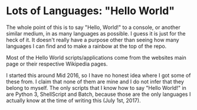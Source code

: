# Lots of Languages: "Hello World"

The whole point of this is to say "Hello, World!" to a console, or another similar medium, in as many languages as possible. I guess it is just for the heck of it. It doesn't really have a purpose other than seeing how many languages I can find and to make a rainbow at the top of the repo.

Most of the Hello World scripts/applications come from the websites main page or their respective Wikipedia pages.

I started this around Mid 2016, so I have no honest idea where I got some of these from. I claim that none of them are mine and I do not infer that they belong to myself. The only scripts that I know how to say "Hello World!" in are Python 3, ShellScript and Batch, because those are the only languages I actually know at the time of writing this (July 1st, 2017).

